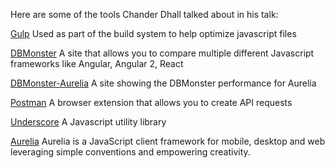 Here are some of the tools Chander Dhall talked about in his talk:

[Gulp](http://gulpjs.com/)
Used as part of the build system to help optimize javascript files

[DBMonster](http://mathieuancelin.github.io/js-repaint-perfs/)
A site that allows you to compare multiple different Javascript frameworks like Angular, Angular 2, React

[DBMonster-Aurelia](http://jdanyow.github.io/aurelia-dbmonster/)
A site showing the DBMonster performance for Aurelia

[Postman](https://www.getpostman.com)
A browser extension that allows you to create API requests

[Underscore](http://underscorejs.org/)
A Javascript utility library

[Aurelia](http://aurelia.io/)
Aurelia is a JavaScript client framework for mobile, desktop and web leveraging simple conventions and empowering creativity.
